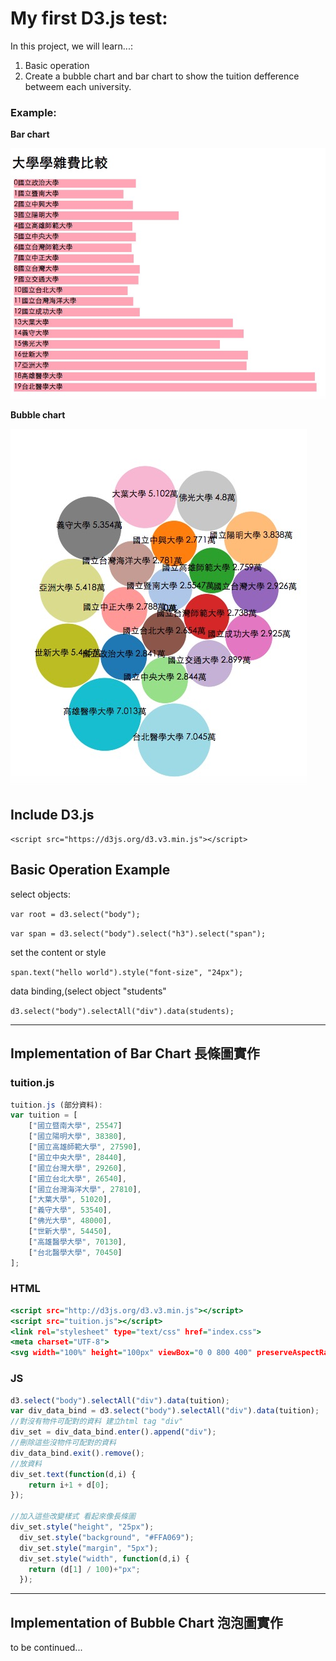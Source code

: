 # My first D3.js test:

In this project, we will learn...:
 1. Basic operation
 2. Create a bubble chart and bar chart to show the tuition defference betweem each university.

 ### Example:
 
**Bar chart**

![bar_chart](https://github.com/Abby-Liu/D3.js/blob/master/bar_chart.jpg)

**Bubble chart**

![bubble_chart](https://github.com/Abby-Liu/D3.js/blob/master/bubble_chart.jpg)


## Include D3.js
`<script src="https://d3js.org/d3.v3.min.js"></script>`

## Basic Operation Example

select objects:

`var root = d3.select("body");`

`var span = d3.select("body").select("h3").select("span");`

set the content or style

`span.text("hello world").style("font-size", "24px");`

data binding,(select object "students"

`d3.select("body").selectAll("div").data(students);`

---

## Implementation of Bar Chart 長條圖實作

### tuition.js

```tuition.js
tuition.js (部分資料):
var tuition = [
	["國立暨南大學", 25547]
	["國立陽明大學", 38380],
	["國立高雄師範大學", 27590],
	["國立中央大學", 28440],
	["國立台灣大學", 29260],
	["國立台北大學", 26540],
	["國立台灣海洋大學", 27810],
	["大葉大學", 51020],
	["義守大學", 53540],
	["佛光大學", 48000],
	["世新大學", 54450],
	["高雄醫學大學", 70130],
	["台北醫學大學", 70450]
];
```

### HTML
```bar.html
<script src="http://d3js.org/d3.v3.min.js"></script>
<script src="tuition.js"></script>
<link rel="stylesheet" type="text/css" href="index.css">
<meta charset="UTF-8">
<svg width="100%" height="100px" viewBox="0 0 800 400" preserveAspectRatio="xMidYMid"></svg>
```
### JS
```javascript
d3.select("body").selectAll("div").data(tuition);
var div_data_bind = d3.select("body").selectAll("div").data(tuition);
//對沒有物件可配對的資料 建立html tag "div"
div_set = div_data_bind.enter().append("div");
//刪除這些沒物件可配對的資料
div_data_bind.exit().remove();
//放資料
div_set.text(function(d,i) {
	return i+1 + d[0];
});

//加入這些改變樣式 看起來像長條圖
div_set.style("height", "25px");
  div_set.style("background", "#FFA069");
  div_set.style("margin", "5px");
  div_set.style("width", function(d,i) {
    return (d[1] / 100)+"px";
  });
```

---

## Implementation of Bubble Chart 泡泡圖實作
to be continued...
